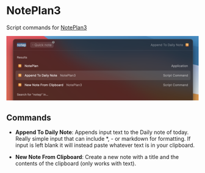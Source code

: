# NotePlan3

Script commands for [NotePlan3](https://noteplan.co)

![screenshot](images/screenshot.png)

## Commands

- **Append To Daily Note**: Appends input text to the Daily note of today. Really simple input that can include *, - or markdown for formatting. If input is left blank it will instead paste whatever text is in your clipboard.

- **New Note From Clipboard**: Create a new note with a title and the contents of the clipboard (only works with text).
